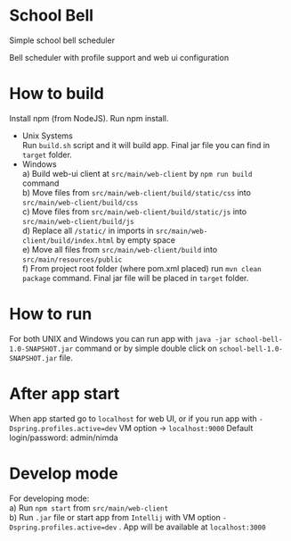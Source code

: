 # School Bell
Simple school bell scheduler

Bell scheduler with profile support and web ui configuration

# How to build
Install npm (from NodeJS). Run npm install.
- Unix Systems  
Run `build.sh` script and it will
build app. Final jar file you can find in `target` folder.
- Windows  
    a) Build web-ui client at `src/main/web-client` by `npm run build` command  
    b) Move files from `src/main/web-client/build/static/css` into 
    `src/main/web-client/build/css`  
    c) Move files from `src/main/web-client/build/static/js` into 
        `src/main/web-client/build/js`  
    d) Replace all `/static/` in imports in `src/main/web-client/build/index.html` 
        by empty space  
    e) Move all files from `src/main/web-client/build` into `src/main/resources/public`  
    f) From project root folder (where pom.xml placed) run `mvn clean package` command.
    Final jar file will be placed in `target` folder.

# How to run
For both UNIX and Windows you can run app with `java -jar school-bell-1.0-SNAPSHOT.jar` 
command or by simple double click on `school-bell-1.0-SNAPSHOT.jar` file.

# After app start
When app started go to `localhost` for web UI, or if you run app with `-Dspring.profiles.active=dev` VM option -> `localhost:9000`
Default login/password: admin/nimda

# Develop mode
For developing mode:  
   a) Run `npm start` from `src/main/web-client`  
   b) Run `.jar` file or start app from `Intellij` with VM option `-Dspring.profiles.active=dev` . 
App will be available at `localhost:3000`
